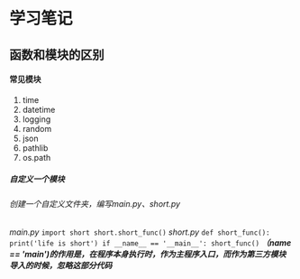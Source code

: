 # 学习笔记

## 函数和模块的区别

#### 常见模块

1. time
2. datetime
3. logging
4. random
5. json
6. pathlib
7. os.path

##### 自定义一个模块
###### 创建一个自定义文件夹，编写main.py、short.py
*main.py*
    ```
    import short
    short.short_func()
    ```
*short.py*
    ```
    def short_func():
        print('life is short')
    if __name__ == '__main__':
        short_func()
    ```
    ***（__name__ == '__main__')的作用是，在程序本身执行时，作为主程序入口，而作为第三方模块导入的时候，忽略这部分代码***